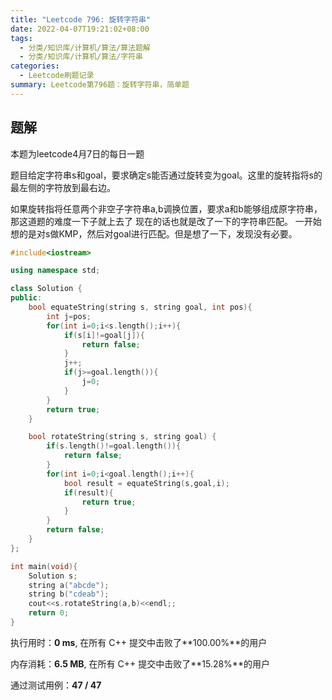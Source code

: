 ```yaml
---
title: "Leetcode 796: 旋转字符串"
date: 2022-04-07T19:21:02+08:00
tags:
  - 分类/知识库/计算机/算法/算法题解
  - 分类/知识库/计算机/算法/字符串
categories:
  - Leetcode刷题记录
summary: Leetcode第796题：旋转字符串，简单题
---
```


## 题解

本题为leetcode4月7日的每日一题

题目给定字符串s和goal，要求确定s能否通过旋转变为goal。这里的旋转指将s的最左侧的字符放到最右边。

如果旋转指将任意两个非空子字符串a,b调换位置，要求a和b能够组成原字符串，那这道题的难度一下子就上去了
现在的话也就是改了一下的字符串匹配。
一开始想的是对s做KMP，然后对goal进行匹配。但是想了一下，发现没有必要。

```cpp
#include<iostream>

using namespace std;

class Solution {
public:
    bool equateString(string s, string goal, int pos){
        int j=pos;
        for(int i=0;i<s.length();i++){
            if(s[i]!=goal[j]){
                return false;
            }
            j++;
            if(j>=goal.length()){
                j=0;
            }
        }
        return true;
    }

    bool rotateString(string s, string goal) {
        if(s.length()!=goal.length()){
            return false;
        }
        for(int i=0;i<goal.length();i++){
            bool result = equateString(s,goal,i);
            if(result){
                return true;
            }
        }
        return false;
    }
};

int main(void){
    Solution s;
    string a("abcde");
    string b("cdeab");
    cout<<s.rotateString(a,b)<<endl;;
    return 0;
}
```

执行用时：**0 ms**, 在所有 C++ 提交中击败了**100.00%**的用户

内存消耗：**6.5 MB**, 在所有 C++ 提交中击败了**15.28%**的用户

通过测试用例：**47 / 47**